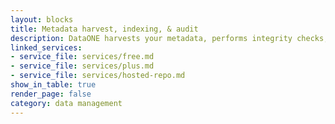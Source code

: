 ```yaml
---
layout: blocks
title: Metadata harvest, indexing, & audit
description: DataONE harvests your metadata, performs integrity checks, and indexes for discovery
linked_services:
- service_file: services/free.md
- service_file: services/plus.md
- service_file: services/hosted-repo.md
show_in_table: true
render_page: false
category: data management
---
```

